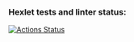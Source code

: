 ### Hexlet tests and linter status:
[![Actions Status](https://github.com/tyranich/python-project-83/workflows/hexlet-check/badge.svg)](https://github.com/tyranich/python-project-83/actions)